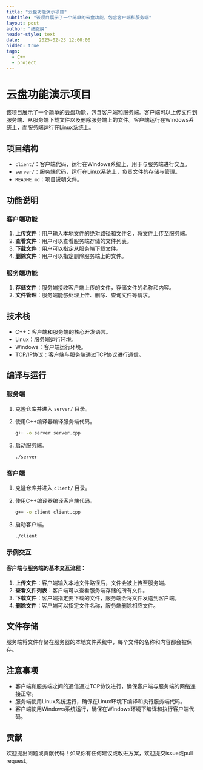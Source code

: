 ```yaml
---
title: "云盘功能演示项目"
subtitle: "该项目展示了一个简单的云盘功能，包含客户端和服务端"
layout: post
author: "细胞膜"
header-style: text
date:       2025-02-23 12:00:00
hidden: true
tags:
  - C++
  - project
---
```


# 云盘功能演示项目

该项目展示了一个简单的云盘功能，包含客户端和服务端。客户端可以上传文件到服务端、从服务端下载文件以及删除服务端上的文件。客户端运行在Windows系统上，而服务端运行在Linux系统上。

## 项目结构

- `client/`：客户端代码，运行在Windows系统上，用于与服务端进行交互。
- `server/`：服务端代码，运行在Linux系统上，负责文件的存储与管理。
- `README.md`：项目说明文件。

## 功能说明

### 客户端功能

1. **上传文件**：用户输入本地文件的绝对路径和文件名，将文件上传至服务端。
2. **查看文件**：用户可以查看服务端存储的文件列表。
3. **下载文件**：用户可以指定从服务端下载文件。
4. **删除文件**：用户可以指定删除服务端上的文件。

### 服务端功能

1. **存储文件**：服务端接收客户端上传的文件，存储文件的名称和内容。
2. **文件管理**：服务端能够处理上传、删除、查询文件等请求。

## 技术栈

- C++：客户端和服务端的核心开发语言。
- Linux：服务端运行环境。
- Windows：客户端运行环境。
- TCP/IP协议：客户端与服务端通过TCP协议进行通信。

## 编译与运行

### 服务端

1. 克隆仓库并进入 `server/` 目录。

2. 使用C++编译器编译服务端代码。

   ```bash
   g++ -o server server.cpp
   ```

3. 启动服务端。

   ```bash
   ./server
   ```

### 客户端

1. 克隆仓库并进入 `client/` 目录。

2. 使用C++编译器编译客户端代码。

   ```bash
   g++ -o client client.cpp
   ```

3. 启动客户端。

   ```bash
   ./client
   ```

### 示例交互

#### 客户端与服务端的基本交互流程：

1. **上传文件**：客户端输入本地文件路径后，文件会被上传至服务端。
2. **查看文件列表**：客户端可以查看服务端存储的所有文件。
3. **下载文件**：客户端指定要下载的文件，服务端会将文件发送到客户端。
4. **删除文件**：客户端可以指定文件名称，服务端删除相应文件。

## 文件存储

服务端将文件存储在服务器的本地文件系统中，每个文件的名称和内容都会被保存。

## 注意事项

- 客户端和服务端之间的通信通过TCP协议进行，确保客户端与服务端的网络连接正常。
- 服务端使用Linux系统运行，确保在Linux环境下编译和执行服务端代码。
- 客户端使用Windows系统运行，确保在Windows环境下编译和执行客户端代码。

## 贡献

欢迎提出问题或贡献代码！如果你有任何建议或改进方案，欢迎提交issue或pull request。